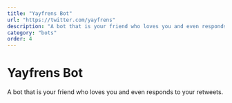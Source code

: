 ```yaml
---
title: "Yayfrens Bot"
url: "https://twitter.com/yayfrens"
description: "A bot that is your friend who loves you and even responds to your retweets."
category: "bots"
order: 4
---
```


# Yayfrens Bot

A bot that is your friend who loves you and even responds to your retweets.
